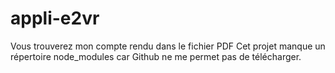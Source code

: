 # appli-e2vr

Vous trouverez mon compte rendu dans le fichier PDF
Cet projet manque un répertoire node_modules car Github ne me permet pas de télécharger.
